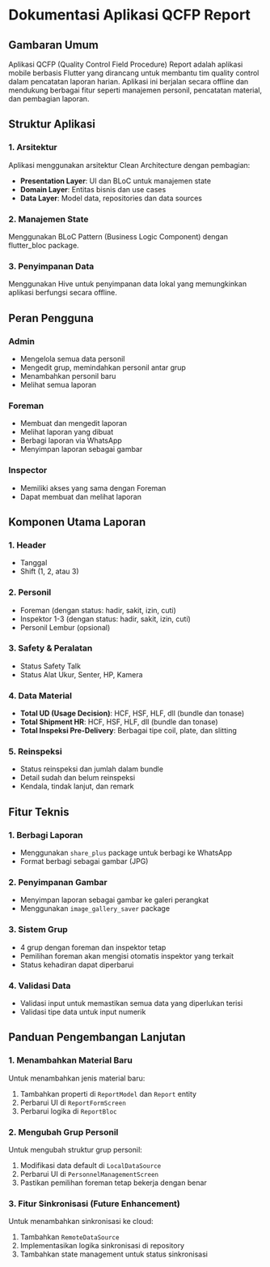 # Dokumentasi Aplikasi QCFP Report

## Gambaran Umum
Aplikasi QCFP (Quality Control Field Procedure) Report adalah aplikasi mobile berbasis Flutter yang dirancang untuk membantu tim quality control dalam pencatatan laporan harian. Aplikasi ini berjalan secara offline dan mendukung berbagai fitur seperti manajemen personil, pencatatan material, dan pembagian laporan.

## Struktur Aplikasi

### 1. Arsitektur
Aplikasi menggunakan arsitektur Clean Architecture dengan pembagian:
- **Presentation Layer**: UI dan BLoC untuk manajemen state
- **Domain Layer**: Entitas bisnis dan use cases
- **Data Layer**: Model data, repositories dan data sources

### 2. Manajemen State
Menggunakan BLoC Pattern (Business Logic Component) dengan flutter_bloc package.

### 3. Penyimpanan Data
Menggunakan Hive untuk penyimpanan data lokal yang memungkinkan aplikasi berfungsi secara offline.

## Peran Pengguna

### Admin
- Mengelola semua data personil
- Mengedit grup, memindahkan personil antar grup
- Menambahkan personil baru
- Melihat semua laporan

### Foreman
- Membuat dan mengedit laporan
- Melihat laporan yang dibuat
- Berbagi laporan via WhatsApp
- Menyimpan laporan sebagai gambar

### Inspector
- Memiliki akses yang sama dengan Foreman
- Dapat membuat dan melihat laporan

## Komponen Utama Laporan

### 1. Header
- Tanggal
- Shift (1, 2, atau 3)

### 2. Personil
- Foreman (dengan status: hadir, sakit, izin, cuti)
- Inspektor 1-3 (dengan status: hadir, sakit, izin, cuti)
- Personil Lembur (opsional)

### 3. Safety & Peralatan
- Status Safety Talk
- Status Alat Ukur, Senter, HP, Kamera

### 4. Data Material
- **Total UD (Usage Decision)**: HCF, HSF, HLF, dll (bundle dan tonase)
- **Total Shipment HR**: HCF, HSF, HLF, dll (bundle dan tonase)
- **Total Inspeksi Pre-Delivery**: Berbagai tipe coil, plate, dan slitting

### 5. Reinspeksi
- Status reinspeksi dan jumlah dalam bundle
- Detail sudah dan belum reinspeksi
- Kendala, tindak lanjut, dan remark

## Fitur Teknis

### 1. Berbagi Laporan
- Menggunakan `share_plus` package untuk berbagi ke WhatsApp
- Format berbagi sebagai gambar (JPG)

### 2. Penyimpanan Gambar
- Menyimpan laporan sebagai gambar ke galeri perangkat
- Menggunakan `image_gallery_saver` package

### 3. Sistem Grup
- 4 grup dengan foreman dan inspektor tetap
- Pemilihan foreman akan mengisi otomatis inspektor yang terkait
- Status kehadiran dapat diperbarui

### 4. Validasi Data
- Validasi input untuk memastikan semua data yang diperlukan terisi
- Validasi tipe data untuk input numerik

## Panduan Pengembangan Lanjutan

### 1. Menambahkan Material Baru
Untuk menambahkan jenis material baru:
1. Tambahkan properti di `ReportModel` dan `Report` entity
2. Perbarui UI di `ReportFormScreen`
3. Perbarui logika di `ReportBloc`

### 2. Mengubah Grup Personil
Untuk mengubah struktur grup personil:
1. Modifikasi data default di `LocalDataSource`
2. Perbarui UI di `PersonnelManagementScreen`
3. Pastikan pemilihan foreman tetap bekerja dengan benar

### 3. Fitur Sinkronisasi (Future Enhancement)
Untuk menambahkan sinkronisasi ke cloud:
1. Tambahkan `RemoteDataSource`
2. Implementasikan logika sinkronisasi di repository
3. Tambahkan state management untuk status sinkronisasi
